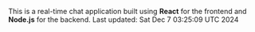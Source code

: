 This is a real-time chat application built using **React** for the frontend and **Node.js** for the backend.
Last updated: Sat Dec  7 03:25:09 UTC 2024
